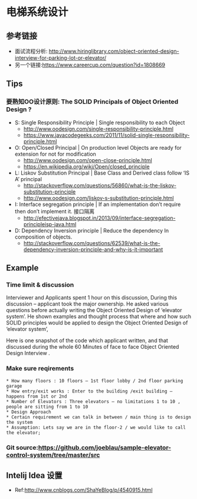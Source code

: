 # 电梯系统设计

## 参考链接
 * 面试流程分析: http://www.hiringlibrary.com/object-oriented-design-interview-for-parking-lot-or-elevator/
 * 另一个链接:https://www.careercup.com/question?id=1808669

## Tips

### 要熟知OO设计原则: The SOLID Principals of Object Oriented Design ?
 * S: Single Responsibility Principle | Single responsibility to each Object
    * http://www.oodesign.com/single-responsibility-principle.html
    * https://www.javacodegeeks.com/2011/11/solid-single-responsibility-principle.html
 * O: Open/Closed Principal  | On production level Objects are ready for extension for not for modification
    * http://www.oodesign.com/open-close-principle.html
    * https://en.wikipedia.org/wiki/Open/closed_principle
 * L: Liskov Substitution Principal | Base Class and Derived class follow ‘IS A’ principal
    * http://stackoverflow.com/questions/56860/what-is-the-liskov-substitution-principle
    * http://www.oodesign.com/liskov-s-substitution-principle.html
 * I: Interface segregation principle | If an implementation don’t require then don’t implement it. 接口隔离
    * http://efectivejava.blogspot.in/2013/09/interface-segregation-principleisp-java.html
 * D: Dependency Inversion principle | Reduce the dependency In composition of objects.
    * http://stackoverflow.com/questions/62539/what-is-the-dependency-inversion-principle-and-why-is-it-important

## Example

### Time limit & discussion
Interviewer and Applicants spent 1 hour on this discussion, During this discussion – applicant took the major ownership. He asked various questions before actually writing the Object Oriented Design of ‘elevator system’. He shown examples and thought process that where and how such SOLID principles would be applied to design the Object Oriented Design of ‘elevator system’,

Here is one snapshot of the code which applicant written, and that discussed during the whole 60 Minutes of face to face Object Oriented Design Interview .

### Make sure reqirements

    * How many floors : 10 floors – 1st floor lobby / 2nd floor parking garage
    * How entry/exit works : Enter to the building /exit building – happens from 1st or 2nd
    * Number of Elevators : Three elevators – no limitations 1 to 10 , people are sitting from 1 to 10
    * Design Approach
    * Certain requirement we can talk in between / main thing is to design the system
    * Assumption: Lets say we are in the floor-2 / we would like to call the elevator;

### Git source:https://github.com/joeblau/sample-elevator-control-system/tree/master/src
## Intelij Idea 设置
 * Ref:http://www.cnblogs.com/ShaYeBlog/p/4540915.html